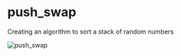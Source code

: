# push_swap
Creating an algorithm to sort a stack of random numbers


![push_swap](https://github.com/cyberKev42/so_long/blob/main/so_long/so_long_gameplay.gif)
